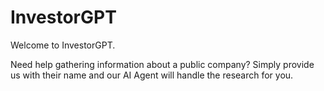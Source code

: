 # InvestorGPT

Welcome to InvestorGPT.

Need help gathering information about a public company? Simply provide us with their name and our AI Agent will handle the research for you.
